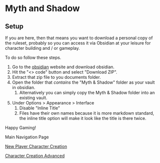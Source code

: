 # Myth and Shadow

## Setup
If you are here, then that means you want to download a personal copy of the ruleset, probably so you can access it via Obsidian at your leisure for character building and / or gameplay.

To do so follow these steps.
1. Go to the [obsidian](https://obsidian.md/download) website and download obsidian.
2. Hit the "<> code" button and select "Download ZIP".
3. Extract that zip file to you documents folder.
4. Open the folder that *contains* the "Myth & Shadow" folder as your vault in obsidian.
	1. Alternatively you can simply copy the Myth & Shadow folder into an existing vault.
5. Under Options > Appearance > Interface 
	1. Disable "Inline Title"
	2. Files have their own names because it is more markdown standard, the inline title option will make it look like the title is there twice.

Happy Gaming!

Main Navigation Page

[New Player Character Creation](Myth%20&%20Shadow/Character%20Creation/New%20Player%20Character%20Creation.md)

[Character Creation Advanced](Myth%20&%20Shadow/Character%20Creation/Character%20Creation%20Advanced.md)